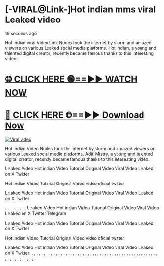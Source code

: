 # [-VIRAL@Link-]Hot indian mms viral Leaked video


19 seconds ago


Hot indian viral Video Link Nudes took the internet by storm and amazed viewers on various Leaked social media platforms. Hot indian, a young and talented digital creator, recently became famous thanks to this interesting video.




<h1><a href="https://sports-cola-tv.blogspot.com/2025/01/gg.html" rel="nofollow">🌐 CLICK HERE 🟢==►► WATCH NOW</a></h1>


<h1><a href="https://sports-cola-tv.blogspot.com/2025/01/gg.html" rel="nofollow"> 🔴 CLICK HERE 🌐==►► Download Now</a></h1>


<p><a href="https://sports-cola-tv.blogspot.com/2025/01/gg.html" rel="nofollow"><img src="https://i.imgur.com/dJHk4Zq.gif" alt="Viral video"></a></p>

Hot indian Video Nudes took the internet by storm and amazed viewers on various Leaked social media platforms. Aditi Mistry, a young and talented digital creator, recently became famous thanks to this interesting video.

L𝚎aked Video Hot indian Video Tutorial Original Video Viral Video L𝚎aked on X Twitter

Hot indian Video Tutorial Original Video video oficial twitter

L𝚎aked Video Hot indian Video Tutorial Original Video Viral Video L𝚎aked on X Twitter

. . . . . . . . . L𝚎aked Video Hot indian Video Tutorial Original Video Viral Video L𝚎aked on X Twitter Telegram

L𝚎aked Video Hot indian Video Tutorial Original Video Viral Video L𝚎aked on X Twitter

Hot indian Video Tutorial Original Video video oficial twitter

L𝚎aked Video Hot indian Video Tutorial Original Video Viral Video L𝚎aked on X Twitter. , , , , , , , , , , , , , , , , , , , , , , , , , , , , , , , , , , , , , , , , , , , , , , , , , , , , , , , , , , , , , , , , ,
